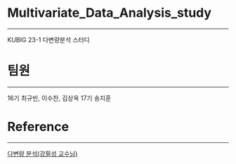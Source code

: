 # Multivariate_Data_Analysis_study
---
KUBIG 23-1 다변량분석 스터디

# 팀원
---
16기 최규빈, 이수찬, 김상옥
17기 송지훈

# Reference
---
[다변량 분석(강필성 교수님)](https://www.youtube.com/playlist?list=PLetSlH8YjIfWKLpMp-r6enJvnk6L93wz2)
